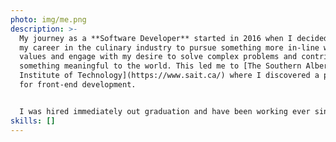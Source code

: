 ```yaml
---
photo: img/me.png
description: >-
  My journey as a **Software Developer** started in 2016 when I decided to leave
  my career in the culinary industry to pursue something more in-line with my
  values and engage with my desire to solve complex problems and contribute
  something meaningful to the world. This led me to [The Southern Alberta
  Institute of Technology](https://www.sait.ca/) where I discovered a passion
  for front-end development. 


  I﻿ was hired immediately out graduation and have been working ever since. I'm currently employed at [chata.ai](https://chata.ai/) where I contribute to a suite of tools and interfaces to interact with a line of proprietary Natural Language Processing AI/ML SaaS products.
skills: []
---
```

